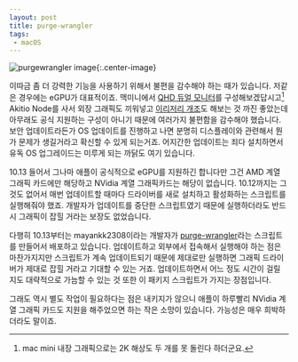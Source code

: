 ```yaml
---
layout: post
title: purge-wrangler
tags: 
 - macOS
---
```


![purgewrangler image](https://github.com/mayankk2308/purge-wrangler/blob/master/resources/purge-wrangler-menu.png?raw=true){:.center-image}

이따금 좀 더 강력한 기능을 사용하기 위해서 불편을 감수해야 하는 때가 있습니다. 저같은 경우에는 eGPU가 대표적이죠. 맥미니에서 [QHD 듀얼 모니터](http://canorus.github.io/2017/10/24/결국-QHD-모니터로-듀얼을-구성했습니다)를 구성해보겠답시고[^QHD] Akitio Node를 사서 외장 그래픽도 끼워넣고 [이리저리 개조](https://canorus.github.io/2018/02/08/akitio-node-psu-교체하기/)도 해보는 것 까진 좋았는데 아무래도 공식 지원하는 구성이 아니기 때문에 여러가지 불편함을 감수해야 했습니다. 보안 업데이트라든가 OS 업데이트를 진행하고 나면 분명히 디스플레이와 관련해서 뭔가 문제가 생길거라고 확신할 수 있게 되는거죠. 어지간한 업데이트는 죄다 설치하면서 유독 OS 업그레이드는 미루게 되는 까닭도 여기 있습니다.

10.13 들어서 그나마 애플이 공식적으로 eGPU를 지원하긴 합니다만 그건 AMD 계열 그래픽 카드에만 해당하고 NVidia 계열 그래픽카드는 해당이 없습니다. 10.12까지는 그것도 없어서 매번 업데이트할 때마다 드라이버를 새로 설치하고 활성화하는 스크립트를 실행해줘야 했죠. 개발자가 업데이트를 중단한 스크립트였기 때문에 실행하더라도 반드시 그래픽이 잡힐 거라는 보장도 없었습니다.

[^QHD]: mac mini 내장 그래픽으로는 2K 해상도 두 개를 못 돌린다 하더군요.

다행히 10.13부터는 mayankk2308이라는 개발자가 [purge-wrangler](https://github.com/mayankk2308/purge-wrangler)라는 스크립트를 만들어서 배포하고 있습니다. 업데이트하고 외부에서 접속해서 실행해야 하는 점은 마찬가지지만 스크립트가 계속 업데이트되기 때문에 제대로만 실행하면 그래픽 드라이버가 제대로 잡힐 거라고 기대할 수 있는 거죠. 업데이트하면서 어느 정도 시간이 걸릴 지도 대략적으로 가늠할 수 있는 것 또한 이 패키지 스크립트가 가지는 장점입니다.

그래도 역시 별도 작업이 필요하다는 점은 내키지가 않으니 애플이 하루빨리 NVidia 계열 그래픽 카드도 지원을 해주었으면 하는 작은 소망이 있습니다. 가능성은 매우 희박하더라도 말이죠.